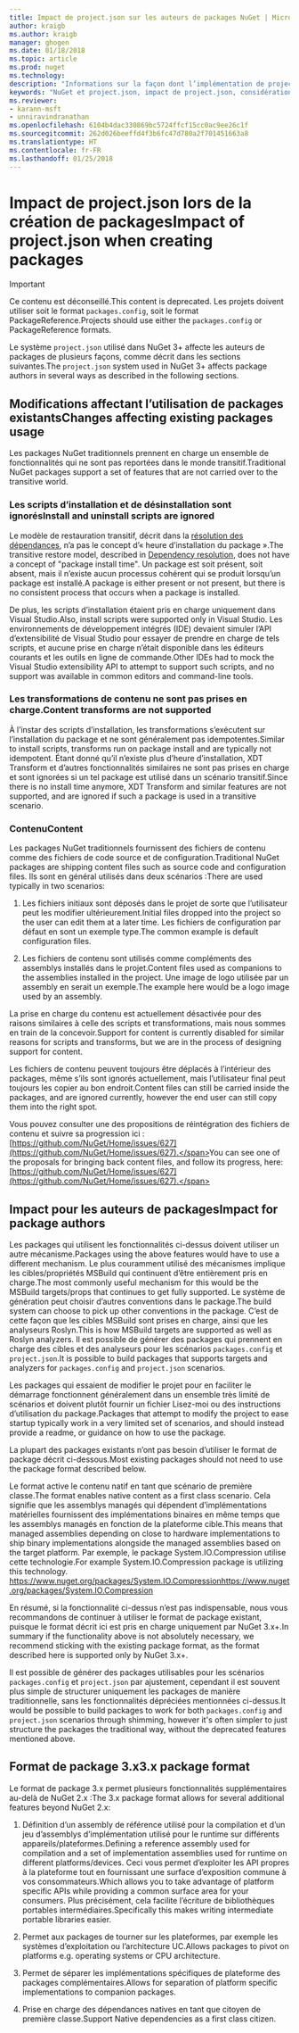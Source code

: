 ```yaml
---
title: Impact de project.json sur les auteurs de packages NuGet | Microsoft Docs
author: kraigb
ms.author: kraigb
manager: ghogen
ms.date: 01/18/2018
ms.topic: article
ms.prod: nuget
ms.technology: 
description: "Informations sur la façon dont l’implémentation de project.json dans NuGet 3.x affecte les auteurs de packages, notamment en termes de fonctionnalités, de contenu et de format de package non pris en charge."
keywords: "NuGet et project.json, impact de project.json, considérations liées à la création de packages, fonctionnalités de project.json"
ms.reviewer:
- karann-msft
- unniravindranathan
ms.openlocfilehash: 6104b4dac330869bc5724ffcf15cc0ac9ee26c1f
ms.sourcegitcommit: 262d026beeffd4f3b6fc47d780a2f701451663a8
ms.translationtype: HT
ms.contentlocale: fr-FR
ms.lasthandoff: 01/25/2018
---
```

# <a name="impact-of-projectjson-when-creating-packages"></a><span data-ttu-id="a9255-104">Impact de project.json lors de la création de packages</span><span class="sxs-lookup"><span data-stu-id="a9255-104">Impact of project.json when creating packages</span></span>

> [!Important]
> <span data-ttu-id="a9255-105">Ce contenu est déconseillé.</span><span class="sxs-lookup"><span data-stu-id="a9255-105">This content is deprecated.</span></span> <span data-ttu-id="a9255-106">Les projets doivent utiliser soit le format `packages.config`, soit le format PackageReference.</span><span class="sxs-lookup"><span data-stu-id="a9255-106">Projects should use either the `packages.config` or PackageReference formats.</span></span>

<span data-ttu-id="a9255-107">Le système `project.json` utilisé dans NuGet 3+ affecte les auteurs de packages de plusieurs façons, comme décrit dans les sections suivantes.</span><span class="sxs-lookup"><span data-stu-id="a9255-107">The `project.json` system used in NuGet 3+ affects package authors in several ways as described in the following sections.</span></span>

## <a name="changes-affecting-existing-packages-usage"></a><span data-ttu-id="a9255-108">Modifications affectant l’utilisation de packages existants</span><span class="sxs-lookup"><span data-stu-id="a9255-108">Changes affecting existing packages usage</span></span>

<span data-ttu-id="a9255-109">Les packages NuGet traditionnels prennent en charge un ensemble de fonctionnalités qui ne sont pas reportées dans le monde transitif.</span><span class="sxs-lookup"><span data-stu-id="a9255-109">Traditional NuGet packages support a set of features that are not carried over to the transitive world.</span></span>

### <a name="install-and-uninstall-scripts-are-ignored"></a><span data-ttu-id="a9255-110">Les scripts d’installation et de désinstallation sont ignorés</span><span class="sxs-lookup"><span data-stu-id="a9255-110">Install and uninstall scripts are ignored</span></span>

<span data-ttu-id="a9255-111">Le modèle de restauration transitif, décrit dans la [résolution des dépendances](../consume-packages/dependency-resolution.md#dependency-resolution-with-packagereference), n’a pas le concept d’« heure d’installation du package ».</span><span class="sxs-lookup"><span data-stu-id="a9255-111">The transitive restore model, described in [Dependency resolution](../consume-packages/dependency-resolution.md#dependency-resolution-with-packagereference), does not have a concept of "package install time".</span></span> <span data-ttu-id="a9255-112">Un package est soit présent, soit absent, mais il n’existe aucun processus cohérent qui se produit lorsqu’un package est installé.</span><span class="sxs-lookup"><span data-stu-id="a9255-112">A package is either present or not present, but there is no consistent process that occurs when a package is installed.</span></span>

<span data-ttu-id="a9255-113">De plus, les scripts d’installation étaient pris en charge uniquement dans Visual Studio.</span><span class="sxs-lookup"><span data-stu-id="a9255-113">Also, install scripts were supported only in Visual Studio.</span></span> <span data-ttu-id="a9255-114">Les environnements de développement intégrés (IDE) devaient simuler l’API d’extensibilité de Visual Studio pour essayer de prendre en charge de tels scripts, et aucune prise en charge n’était disponible dans les éditeurs courants et les outils en ligne de commande.</span><span class="sxs-lookup"><span data-stu-id="a9255-114">Other IDEs had to mock the Visual Studio extensibility API to attempt to support such scripts, and no support was available in common editors and command-line tools.</span></span>

### <a name="content-transforms-are-not-supported"></a><span data-ttu-id="a9255-115">Les transformations de contenu ne sont pas prises en charge.</span><span class="sxs-lookup"><span data-stu-id="a9255-115">Content transforms are not supported</span></span>

<span data-ttu-id="a9255-116">À l’instar des scripts d’installation, les transformations s’exécutent sur l’installation du package et ne sont généralement pas idempotentes.</span><span class="sxs-lookup"><span data-stu-id="a9255-116">Similar to install scripts, transforms run on package install and are typically not idempotent.</span></span> <span data-ttu-id="a9255-117">Étant donné qu’il n’existe plus d’heure d’installation, XDT Transform et d’autres fonctionnalités similaires ne sont pas prises en charge et sont ignorées si un tel package est utilisé dans un scénario transitif.</span><span class="sxs-lookup"><span data-stu-id="a9255-117">Since there is no install time anymore, XDT Transform and similar features are not supported, and are ignored if such a package is used in a transitive scenario.</span></span>

### <a name="content"></a><span data-ttu-id="a9255-118">Contenu</span><span class="sxs-lookup"><span data-stu-id="a9255-118">Content</span></span>

<span data-ttu-id="a9255-119">Les packages NuGet traditionnels fournissent des fichiers de contenu comme des fichiers de code source et de configuration.</span><span class="sxs-lookup"><span data-stu-id="a9255-119">Traditional NuGet packages are shipping content files such as source code and configuration files.</span></span> <span data-ttu-id="a9255-120">Ils sont en général utilisés dans deux scénarios :</span><span class="sxs-lookup"><span data-stu-id="a9255-120">There are used typically in two scenarios:</span></span>

1. <span data-ttu-id="a9255-121">Les fichiers initiaux sont déposés dans le projet de sorte que l’utilisateur peut les modifier ultérieurement.</span><span class="sxs-lookup"><span data-stu-id="a9255-121">Initial files dropped into the project so the user can edit them at a later time.</span></span> <span data-ttu-id="a9255-122">Les fichiers de configuration par défaut en sont un exemple type.</span><span class="sxs-lookup"><span data-stu-id="a9255-122">The common example is default configuration files.</span></span>

1. <span data-ttu-id="a9255-123">Les fichiers de contenu sont utilisés comme compléments des assemblys installés dans le projet.</span><span class="sxs-lookup"><span data-stu-id="a9255-123">Content files used as companions to the assemblies installed in the project.</span></span> <span data-ttu-id="a9255-124">Une image de logo utilisée par un assembly en serait un exemple.</span><span class="sxs-lookup"><span data-stu-id="a9255-124">The example here would be a logo image used by an assembly.</span></span>

<span data-ttu-id="a9255-125">La prise en charge du contenu est actuellement désactivée pour des raisons similaires à celle des scripts et transformations, mais nous sommes en train de la concevoir.</span><span class="sxs-lookup"><span data-stu-id="a9255-125">Support for content is currently disabled for similar reasons for scripts and transforms, but we are in the process of designing support for content.</span></span>

<span data-ttu-id="a9255-126">Les fichiers de contenu peuvent toujours être déplacés à l’intérieur des packages, même s’ils sont ignorés actuellement, mais l’utilisateur final peut toujours les copier au bon endroit.</span><span class="sxs-lookup"><span data-stu-id="a9255-126">Content files can still be carried inside the packages, and are ignored currently, however the end user can still copy them into the right spot.</span></span>

<span data-ttu-id="a9255-127">Vous pouvez consulter une des propositions de réintégration des fichiers de contenu et suivre sa progression ici : [https://github.com/NuGet/Home/issues/627](https://github.com/NuGet/Home/issues/627).</span><span class="sxs-lookup"><span data-stu-id="a9255-127">You can see one of the proposals for bringing back content files, and follow its progress, here: [https://github.com/NuGet/Home/issues/627](https://github.com/NuGet/Home/issues/627).</span></span>

## <a name="impact-for-package-authors"></a><span data-ttu-id="a9255-128">Impact pour les auteurs de packages</span><span class="sxs-lookup"><span data-stu-id="a9255-128">Impact for package authors</span></span>

<span data-ttu-id="a9255-129">Les packages qui utilisent les fonctionnalités ci-dessus doivent utiliser un autre mécanisme.</span><span class="sxs-lookup"><span data-stu-id="a9255-129">Packages using the above features would have to use a different mechanism.</span></span> <span data-ttu-id="a9255-130">Le plus couramment utilisé des mécanismes implique les cibles/propriétés MSBuild qui continuent d’être entièrement pris en charge.</span><span class="sxs-lookup"><span data-stu-id="a9255-130">The most commonly useful mechanism for this would be the MSBuild targets/props that continues to get fully supported.</span></span> <span data-ttu-id="a9255-131">Le système de génération peut choisir d’autres conventions dans le package.</span><span class="sxs-lookup"><span data-stu-id="a9255-131">The build system can choose to pick up other conventions in the package.</span></span> <span data-ttu-id="a9255-132">C’est de cette façon que les cibles MSBuild sont prises en charge, ainsi que les analyseurs Roslyn.</span><span class="sxs-lookup"><span data-stu-id="a9255-132">This is how MSBuild targets are supported as well as Roslyn analyzers.</span></span> <span data-ttu-id="a9255-133">Il est possible de générer des packages qui prennent en charge des cibles et des analyseurs pour les scénarios `packages.config` et `project.json`.</span><span class="sxs-lookup"><span data-stu-id="a9255-133">It is possible to build packages that supports targets and analyzers for `packages.config` and `project.json` scenarios.</span></span>

<span data-ttu-id="a9255-134">Les packages qui essaient de modifier le projet pour en faciliter le démarrage fonctionnent généralement dans un ensemble très limité de scénarios et doivent plutôt fournir un fichier Lisez-moi ou des instructions d’utilisation du package.</span><span class="sxs-lookup"><span data-stu-id="a9255-134">Packages that attempt to modify the project to ease startup typically work in a very limited set of scenarios, and should instead provide a readme, or guidance on how to use the package.</span></span>

<span data-ttu-id="a9255-135">La plupart des packages existants n’ont pas besoin d’utiliser le format de package décrit ci-dessous.</span><span class="sxs-lookup"><span data-stu-id="a9255-135">Most existing packages should not need to use the package format described below.</span></span>

<span data-ttu-id="a9255-136">Le format active le contenu natif en tant que scénario de première classe.</span><span class="sxs-lookup"><span data-stu-id="a9255-136">The format enables native content as a first class scenario.</span></span> <span data-ttu-id="a9255-137">Cela signifie que les assemblys managés qui dépendent d’implémentations matérielles fournissent des implémentations binaires en même temps que les assemblys managés en fonction de la plateforme cible.</span><span class="sxs-lookup"><span data-stu-id="a9255-137">This means that managed assemblies depending on close to hardware implementations to ship binary implementations alongside the managed assemblies based on the target platform.</span></span> <span data-ttu-id="a9255-138">Par exemple, le package System.IO.Compression utilise cette technologie.</span><span class="sxs-lookup"><span data-stu-id="a9255-138">For example System.IO.Compression package is utilizing this technology.</span></span> [<span data-ttu-id="a9255-139">https://www.nuget.org/packages/System.IO.Compression</span><span class="sxs-lookup"><span data-stu-id="a9255-139">https://www.nuget.org/packages/System.IO.Compression</span></span>](https://www.nuget.org/packages/System.IO.Compression)

<span data-ttu-id="a9255-140">En résumé, si la fonctionnalité ci-dessus n’est pas indispensable, nous vous recommandons de continuer à utiliser le format de package existant, puisque le format décrit ici est pris en charge uniquement par NuGet 3.x+.</span><span class="sxs-lookup"><span data-stu-id="a9255-140">In summary if the functionality above is not absolutely necessary, we recommend sticking with the existing package format, as the format described here is supported only by NuGet 3.x+.</span></span>

<span data-ttu-id="a9255-141">Il est possible de générer des packages utilisables pour les scénarios `packages.config` et `project.json` par ajustement, cependant il est souvent plus simple de structurer uniquement les packages de manière traditionnelle, sans les fonctionnalités dépréciées mentionnées ci-dessus.</span><span class="sxs-lookup"><span data-stu-id="a9255-141">It would be possible to build packages to work for both `packages.config` and `project.json` scenarios through shimming, however it's often simpler to just structure the packages the traditional way, without the deprecated features mentioned above.</span></span>

## <a name="3x-package-format"></a><span data-ttu-id="a9255-142">Format de package 3.x</span><span class="sxs-lookup"><span data-stu-id="a9255-142">3.x package format</span></span>

<span data-ttu-id="a9255-143">Le format de package 3.x permet plusieurs fonctionnalités supplémentaires au-delà de NuGet 2.x :</span><span class="sxs-lookup"><span data-stu-id="a9255-143">The 3.x package format allows for several additional features beyond NuGet 2.x:</span></span>

1. <span data-ttu-id="a9255-144">Définition d’un assembly de référence utilisé pour la compilation et d’un jeu d’assemblys d’implémentation utilisé pour le runtime sur différents appareils/plateformes.</span><span class="sxs-lookup"><span data-stu-id="a9255-144">Defining a reference assembly used for compilation and a set of implementation assemblies used for runtime on different platforms/devices.</span></span> <span data-ttu-id="a9255-145">Ceci vous permet d’exploiter les API propres à la plateforme tout en fournissant une surface d’exposition commune à vos consommateurs.</span><span class="sxs-lookup"><span data-stu-id="a9255-145">Which allows you to take advantage of platform specific APIs while providing a common surface area for your consumers.</span></span> <span data-ttu-id="a9255-146">Plus précisément, cela facilite l’écriture de bibliothèques portables intermédiaires.</span><span class="sxs-lookup"><span data-stu-id="a9255-146">Specifically this makes writing intermediate portable libraries easier.</span></span>

1. <span data-ttu-id="a9255-147">Permet aux packages de tourner sur les plateformes, par exemple les systèmes d’exploitation ou l’architecture UC.</span><span class="sxs-lookup"><span data-stu-id="a9255-147">Allows packages to pivot on platforms e.g. operating systems or CPU architecture.</span></span>

1. <span data-ttu-id="a9255-148">Permet de séparer les implémentations spécifiques de plateforme des packages complémentaires.</span><span class="sxs-lookup"><span data-stu-id="a9255-148">Allows for separation of platform specific implementations to companion packages.</span></span>

1. <span data-ttu-id="a9255-149">Prise en charge des dépendances natives en tant que citoyen de première classe.</span><span class="sxs-lookup"><span data-stu-id="a9255-149">Support Native dependencies as a first class citizen.</span></span>